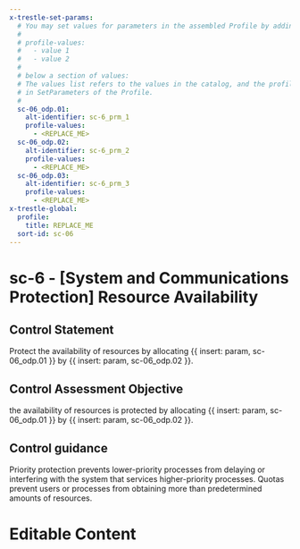 ```yaml
---
x-trestle-set-params:
  # You may set values for parameters in the assembled Profile by adding
  #
  # profile-values:
  #   - value 1
  #   - value 2
  #
  # below a section of values:
  # The values list refers to the values in the catalog, and the profile-values represent values
  # in SetParameters of the Profile.
  #
  sc-06_odp.01:
    alt-identifier: sc-6_prm_1
    profile-values:
      - <REPLACE_ME>
  sc-06_odp.02:
    alt-identifier: sc-6_prm_2
    profile-values:
      - <REPLACE_ME>
  sc-06_odp.03:
    alt-identifier: sc-6_prm_3
    profile-values:
      - <REPLACE_ME>
x-trestle-global:
  profile:
    title: REPLACE_ME
  sort-id: sc-06
---
```


# sc-6 - \[System and Communications Protection\] Resource Availability

## Control Statement

Protect the availability of resources by allocating {{ insert: param, sc-06_odp.01 }} by {{ insert: param, sc-06_odp.02 }}.

## Control Assessment Objective

the availability of resources is protected by allocating {{ insert: param, sc-06_odp.01 }} by {{ insert: param, sc-06_odp.02 }}.

## Control guidance

Priority protection prevents lower-priority processes from delaying or interfering with the system that services higher-priority processes. Quotas prevent users or processes from obtaining more than predetermined amounts of resources.

# Editable Content

<!-- Make additions and edits below -->
<!-- The above represents the contents of the control as received by the profile, prior to additions. -->
<!-- If the profile makes additions to the control, they will appear below. -->
<!-- The above markdown may not be edited but you may edit the content below, and/or introduce new additions to be made by the profile. -->
<!-- If there is a yaml header at the top, parameter values may be edited. Use --set-parameters to incorporate the changes during assembly. -->
<!-- The content here will then replace what is in the profile for this control, after running profile-assemble. -->
<!-- The current profile has no added parts for this control, but you may add new ones here. -->
<!-- Each addition must have a heading either of the form ## Control my_addition_name -->
<!-- or ## Part a. (where the a. refers to one of the control statement labels.) -->
<!-- "## Control" parts are new parts added after the statement part. -->
<!-- "## Part" parts are new parts added into the top-level statement part with that label. -->
<!-- Subparts may be added with nested hash levels of the form ### My Subpart Name -->
<!-- underneath the parent ## Control or ## Part being added -->
<!-- See https://ibm.github.io/compliance-trestle/tutorials/ssp_profile_catalog_authoring/ssp_profile_catalog_authoring for guidance. -->
